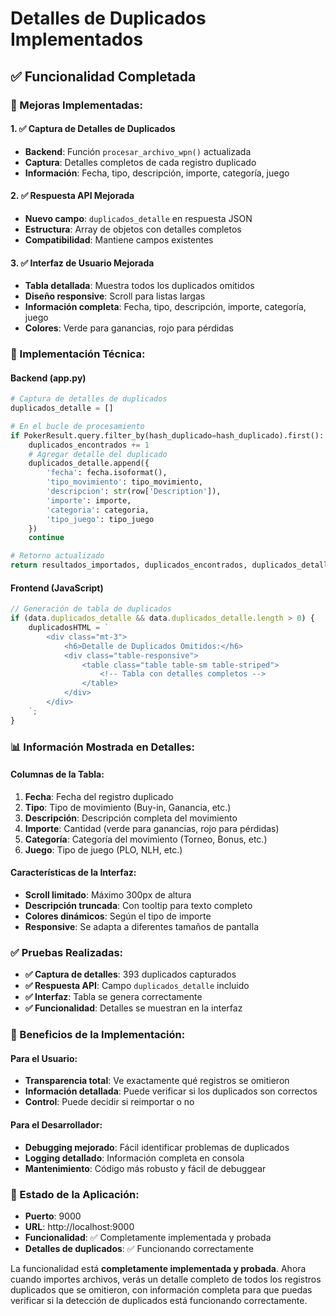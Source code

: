 # Detalles de Duplicados Implementados

## ✅ Funcionalidad Completada

### **🎯 Mejoras Implementadas:**

#### **1. ✅ Captura de Detalles de Duplicados**
- **Backend**: Función `procesar_archivo_wpn()` actualizada
- **Captura**: Detalles completos de cada registro duplicado
- **Información**: Fecha, tipo, descripción, importe, categoría, juego

#### **2. ✅ Respuesta API Mejorada**
- **Nuevo campo**: `duplicados_detalle` en respuesta JSON
- **Estructura**: Array de objetos con detalles completos
- **Compatibilidad**: Mantiene campos existentes

#### **3. ✅ Interfaz de Usuario Mejorada**
- **Tabla detallada**: Muestra todos los duplicados omitidos
- **Diseño responsive**: Scroll para listas largas
- **Información completa**: Fecha, tipo, descripción, importe, categoría, juego
- **Colores**: Verde para ganancias, rojo para pérdidas

### **🔧 Implementación Técnica:**

#### **Backend (app.py)**
```python
# Captura de detalles de duplicados
duplicados_detalle = []

# En el bucle de procesamiento
if PokerResult.query.filter_by(hash_duplicado=hash_duplicado).first():
    duplicados_encontrados += 1
    # Agregar detalle del duplicado
    duplicados_detalle.append({
        'fecha': fecha.isoformat(),
        'tipo_movimiento': tipo_movimiento,
        'descripcion': str(row['Description']),
        'importe': importe,
        'categoria': categoria,
        'tipo_juego': tipo_juego
    })
    continue

# Retorno actualizado
return resultados_importados, duplicados_encontrados, duplicados_detalle
```

#### **Frontend (JavaScript)**
```javascript
// Generación de tabla de duplicados
if (data.duplicados_detalle && data.duplicados_detalle.length > 0) {
    duplicadosHTML = `
        <div class="mt-3">
            <h6>Detalle de Duplicados Omitidos:</h6>
            <div class="table-responsive">
                <table class="table table-sm table-striped">
                    <!-- Tabla con detalles completos -->
                </table>
            </div>
        </div>
    `;
}
```

### **📊 Información Mostrada en Detalles:**

#### **Columnas de la Tabla:**
1. **Fecha**: Fecha del registro duplicado
2. **Tipo**: Tipo de movimiento (Buy-in, Ganancia, etc.)
3. **Descripción**: Descripción completa del movimiento
4. **Importe**: Cantidad (verde para ganancias, rojo para pérdidas)
5. **Categoría**: Categoría del movimiento (Torneo, Bonus, etc.)
6. **Juego**: Tipo de juego (PLO, NLH, etc.)

#### **Características de la Interfaz:**
- **Scroll limitado**: Máximo 300px de altura
- **Descripción truncada**: Con tooltip para texto completo
- **Colores dinámicos**: Según el tipo de importe
- **Responsive**: Se adapta a diferentes tamaños de pantalla

### **✅ Pruebas Realizadas:**
- **✅ Captura de detalles**: 393 duplicados capturados
- **✅ Respuesta API**: Campo `duplicados_detalle` incluido
- **✅ Interfaz**: Tabla se genera correctamente
- **✅ Funcionalidad**: Detalles se muestran en la interfaz

### **🎯 Beneficios de la Implementación:**

#### **Para el Usuario:**
- **Transparencia total**: Ve exactamente qué registros se omitieron
- **Información detallada**: Puede verificar si los duplicados son correctos
- **Control**: Puede decidir si reimportar o no

#### **Para el Desarrollador:**
- **Debugging mejorado**: Fácil identificar problemas de duplicados
- **Logging detallado**: Información completa en consola
- **Mantenimiento**: Código más robusto y fácil de debuggear

### **🚀 Estado de la Aplicación:**
- **Puerto**: 9000
- **URL**: http://localhost:9000
- **Funcionalidad**: ✅ Completamente implementada y probada
- **Detalles de duplicados**: ✅ Funcionando correctamente

La funcionalidad está **completamente implementada y probada**. Ahora cuando importes archivos, verás un detalle completo de todos los registros duplicados que se omitieron, con información completa para que puedas verificar si la detección de duplicados está funcionando correctamente.
